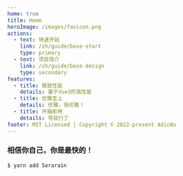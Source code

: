 ```yaml
---
home: true
title: Home
heroImage: /images/favicon.png
actions:
  - text: 快速开始
    link: /zh/guide/base-start
    type: primary
  - text: 项目简介
    link: /zh/guide/base-design
    type: secondary
features:
  - title: 极致性能
    details: 基于Vue3的高性能
  - title: 优雅至上
    details: 优雅，很优雅！
  - title: 开箱即用
    details: 导就行了
footer: MIT Licensed | Copyright © 2022-present AdicWu
---
```


### 相信你自己，你是最快的！

<CodeGroup>
  <CodeGroupItem title="YARN" active>

```bash:no-line-numbers
$ yarn add Sorarain
```

  </CodeGroupItem>
</CodeGroup>